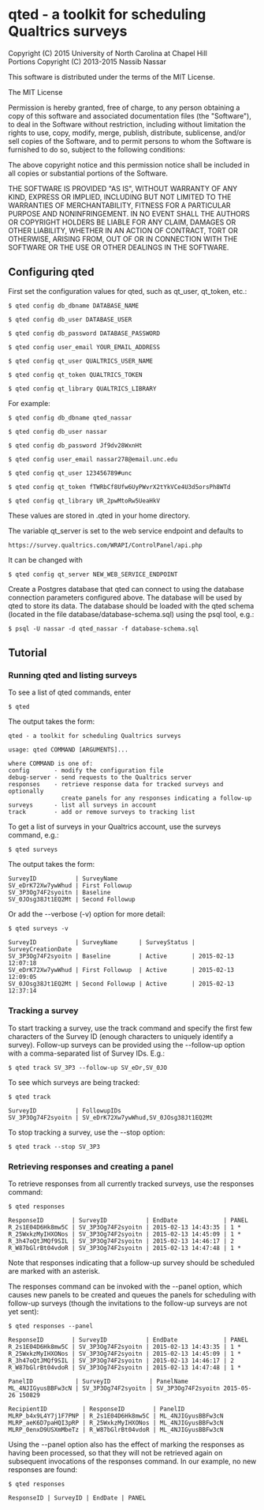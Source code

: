

qted - a toolkit for scheduling Qualtrics surveys
=================================================

Copyright (C) 2015 University of North Carolina at Chapel Hill  
Portions Copyright (C) 2013-2015 Nassib Nassar

This software is distributed under the terms of the MIT License.

The MIT License

Permission is hereby granted, free of charge, to any person obtaining a copy
of this software and associated documentation files (the "Software"), to deal
in the Software without restriction, including without limitation the rights
to use, copy, modify, merge, publish, distribute, sublicense, and/or sell
copies of the Software, and to permit persons to whom the Software is
furnished to do so, subject to the following conditions:

The above copyright notice and this permission notice shall be included in all
copies or substantial portions of the Software.

THE SOFTWARE IS PROVIDED "AS IS", WITHOUT WARRANTY OF ANY KIND, EXPRESS OR
IMPLIED, INCLUDING BUT NOT LIMITED TO THE WARRANTIES OF MERCHANTABILITY,
FITNESS FOR A PARTICULAR PURPOSE AND NONINFRINGEMENT. IN NO EVENT SHALL THE
AUTHORS OR COPYRIGHT HOLDERS BE LIABLE FOR ANY CLAIM, DAMAGES OR OTHER
LIABILITY, WHETHER IN AN ACTION OF CONTRACT, TORT OR OTHERWISE, ARISING FROM,
OUT OF OR IN CONNECTION WITH THE SOFTWARE OR THE USE OR OTHER DEALINGS IN THE
SOFTWARE.


Configuring qted
----------------

First set the configuration values for qted, such as qt_user, qt_token, etc.:

    $ qted config db_dbname DATABASE_NAME

    $ qted config db_user DATABASE_USER

    $ qted config db_password DATABASE_PASSWORD

    $ qted config user_email YOUR_EMAIL_ADDRESS

    $ qted config qt_user QUALTRICS_USER_NAME

    $ qted config qt_token QUALTRICS_TOKEN

    $ qted config qt_library QUALTRICS_LIBRARY

For example:

    $ qted config db_dbname qted_nassar

    $ qted config db_user nassar

    $ qted config db_password Jf9dv28WxnHt

    $ qted config user_email nassar278@email.unc.edu

    $ qted config qt_user 123456789#unc

    $ qted config qt_token fTWRbCf8Ufw6UyPWvrX2tYkVCe4U3d5orsPh8WTd

    $ qted config qt_library UR_2pwMtoRw5UeaHkV

These values are stored in .qted in your home directory.

The variable qt_server is set to the web service endpoint and defaults to

    https://survey.qualtrics.com/WRAPI/ControlPanel/api.php

It can be changed with

    $ qted config qt_server NEW_WEB_SERVICE_ENDPOINT

Create a Postgres database that qted can connect to using the database
connection parameters configured above.  The database will be used by qted to
store its data.  The database should be loaded with the qted schema (located in
the file database/database-schema.sql) using the psql tool, e.g.:

    $ psql -U nassar -d qted_nassar -f database-schema.sql


Tutorial
--------

### Running qted and listing surveys

To see a list of qted commands, enter

    $ qted

The output takes the form:

    qted - a toolkit for scheduling Qualtrics surveys

    usage: qted COMMAND [ARGUMENTS]...

    where COMMAND is one of:
    config       - modify the configuration file
    debug-server - send requests to the Qualtrics server
    responses    - retrieve response data for tracked surveys and optionally
                   create panels for any responses indicating a follow-up
    surveys      - list all surveys in account
    track        - add or remove surveys to tracking list

To get a list of surveys in your Qualtrics account, use the surveys command,
e.g.:

    $ qted surveys

The output takes the form:

    SurveyID           | SurveyName
    SV_eDrK72Xw7ywWhud | First Followup
    SV_3P3Og74F2syoitn | Baseline
    SV_0JOsg38Jt1EQ2Mt | Second Followup

Or add the --verbose (-v) option for more detail:

    $ qted surveys -v

    SurveyID           | SurveyName      | SurveyStatus | SurveyCreationDate
    SV_3P3Og74F2syoitn | Baseline        | Active       | 2015-02-13 12:07:18
    SV_eDrK72Xw7ywWhud | First Followup  | Active       | 2015-02-13 12:09:05
    SV_0JOsg38Jt1EQ2Mt | Second Followup | Active       | 2015-02-13 12:37:14

### Tracking a survey

To start tracking a survey, use the track command and specify the first few
characters of the Survey ID (enough characters to uniquely identify a survey).
Follow-up surveys can be provided using the --follow-up option with a
comma-separated list of Survey IDs.  E.g.:

    $ qted track SV_3P3 --follow-up SV_eDr,SV_0JO

To see which surveys are being tracked:

    $ qted track

    SurveyID           | FollowupIDs
    SV_3P3Og74F2syoitn | SV_eDrK72Xw7ywWhud,SV_0JOsg38Jt1EQ2Mt

To stop tracking a survey, use the --stop option:

    $ qted track --stop SV_3P3

### Retrieving responses and creating a panel

To retrieve responses from all currently tracked surveys, use the responses
command:

    $ qted responses

    ResponseID        | SurveyID           | EndDate             | PANEL
    R_2s1E04D6Hk8mw5C | SV_3P3Og74F2syoitn | 2015-02-13 14:43:35 | 1 *
    R_25WxkzMyIHXONos | SV_3P3Og74F2syoitn | 2015-02-13 14:45:09 | 1 *
    R_3h47oQtJMQf9SIL | SV_3P3Og74F2syoitn | 2015-02-13 14:46:17 | 2
    R_W87bGlrBt04vdoR | SV_3P3Og74F2syoitn | 2015-02-13 14:47:48 | 1 *

Note that responses indicating that a follow-up survey should be scheduled are
marked with an asterisk.

The responses command can be invoked with the --panel option, which causes new
panels to be created and queues the panels for scheduling with follow-up
surveys (though the invitations to the follow-up surveys are not yet sent):

    $ qted responses --panel

    ResponseID        | SurveyID           | EndDate             | PANEL
    R_2s1E04D6Hk8mw5C | SV_3P3Og74F2syoitn | 2015-02-13 14:43:35 | 1 *
    R_25WxkzMyIHXONos | SV_3P3Og74F2syoitn | 2015-02-13 14:45:09 | 1 *
    R_3h47oQtJMQf9SIL | SV_3P3Og74F2syoitn | 2015-02-13 14:46:17 | 2
    R_W87bGlrBt04vdoR | SV_3P3Og74F2syoitn | 2015-02-13 14:47:48 | 1 *

    PanelID            | SurveyID           | PanelName
    ML_4NJIGyusBBFw3cN | SV_3P3Og74F2syoitn | SV_3P3Og74F2syoitn 2015-05-26 150829

    RecipientID          | ResponseID        | PanelID
    MLRP_b4x9L4Y7j1F7PNP | R_2s1E04D6Hk8mw5C | ML_4NJIGyusBBFw3cN
    MLRP_aeK6D7paHQI3pRP | R_25WxkzMyIHXONos | ML_4NJIGyusBBFw3cN
    MLRP_0enxD9USXmMbeTz | R_W87bGlrBt04vdoR | ML_4NJIGyusBBFw3cN

Using the --panel option also has the effect of marking the responses as having
been processed, so that they will not be retrieved again on subsequent
invocations of the responses command.  In our example, no new responses are
found:

    $ qted responses

    ResponseID | SurveyID | EndDate | PANEL


